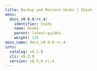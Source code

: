 ```yaml
---
title: Backup and Restore Hooks | Stash
menu:
  docs_v0.9.0-rc.4:
    identifier: hooks
    name: Hooks
    parent: latest-guides
    weight: 115
menu_name: docs_v0.9.0-rc.4
info:
  catalog: v0.2.0
  cli: v0.3.0
  version: v0.9.0-rc.4
---
```


